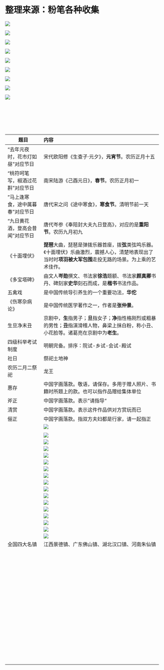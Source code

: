 # 整理来源：粉笔各种收集

![](https://hera-webapp.fbstatic.cn/api/picture/download/416655244859392.jpeg)

![](https://hera-webapp.fbstatic.cn/api/picture/download/416655245121536.jpeg)

![](https://hera-webapp.fbstatic.cn/api/picture/download/416655245121537.jpeg)

![](https://hera-webapp.fbstatic.cn/api/picture/download/416655245383680.jpeg)

![](https://hera-webapp.fbstatic.cn/api/picture/download/416655245383682.jpeg)

![](https://hera-webapp.fbstatic.cn/api/picture/download/416655245644801.jpeg)

![](https://hera-webapp.fbstatic.cn/api/picture/download/416655245907968.jpeg)

![](https://hera-webapp.fbstatic.cn/api/picture/download/416655246169089.jpeg)

![](https://hera-webapp.fbstatic.cn/api/picture/download/416655246170113.jpeg)

![]()

![]()

![]()

![]()

![]()

![]()

![]()



| 题目                             | 内容                                                         |
| -------------------------------- | :----------------------------------------------------------- |
| “去年元夜时，花市灯如昼”对应节日 | 宋代欧阳修《生查子·元夕》，**元宵节**。农历正月十五          |
| “桃符呵笔写，椒酒过花斟”对应节日 | 南宋陆游《己酉元日》，**春节**。农历正月初一                 |
| ”马上逢寒食，途中属暮春”对应节日 | 唐代宋之问《途中寒食》，**寒食节**。清明节前一天             |
| “九日黄花酒，登高会昔闻”对应节日 | 唐代岑参《奉陪封大夫九日登高》，对应的是**重阳节**。农历九月初九 |
| 《十面埋伏》                     | **琵琶**大曲，琵琶是弹拨乐器首座，拨**弦**类弦鸣乐器。《十面埋伏》乐曲激烈，震撼人心，清楚地表现出了当时时**项羽被大军包围**走投无路的场景。为上乘的艺术佳作。 |
| 《多宝塔碑》                     | 由文人**岑勋**撰文、书法家**徐浩**题额、书法家**颜真卿**书丹、碑刻家**史华**刻石而成，是**楷书**书法作品。 |
| 五禽戏                           | 是中国传统导引养生的一个重要功法，**华佗**                   |
| 《伤寒杂病论》                   | 是中国传统医学著作之一，作者是**张仲景**。                   |
| 生旦净末丑                       | 京剧中，**生**指男子；**旦**指女子；**净**指性格刚烈或粗暴的男性；**丑**指演滑稽人物，鼻梁上抹白粉，称小丑、小花脸等。诸葛亮在京剧中为**老生**。 |
| 四级科举考试制度                 | 明朝完备。排序：院试-乡试-会试-殿试                          |
| 社日                             | 祭祀土地神                                                   |
| 农历二月二祭祀                   | 龙王                                                         |
| 惠存                             | 中国字画落款。敬语，请保存。多用于赠人照片、书籍时所题上的款。也可以指作品赠给集体单位 |
| 斧正                             | 中国字画落款。表示”请指导“                                   |
| 清赏                             | 中国字画落款。表示这件作品供对方赏玩而已                     |
| 俪正                             | 中国字画落款。指双方夫妇都是行家，请一起指正                 |
|                                  | ![](https://hera-webapp.fbstatic.cn/api/picture/download/406779984903168.jpeg) |
|                                  |                                                              |
|                                  | ![](https://hera-webapp.fbstatic.cn/api/picture/download/406779985166336.jpeg) |
|                                  | ![](https://hera-webapp.fbstatic.cn/api/picture/download/406779985165312.jpeg) |
|                                  | ![](https://hera-webapp.fbstatic.cn/api/picture/download/406779985166337.jpeg) |
|                                  | ![](https://hera-webapp.fbstatic.cn/api/picture/download/406779985428480.jpeg) |
|                                  | ![](https://hera-webapp.fbstatic.cn/api/picture/download/406779985428480.jpeg) |
|                                  | ![](https://hera-webapp.fbstatic.cn/api/picture/download/406779985428482.jpeg) |
|                                  | ![](https://hera-webapp.fbstatic.cn/api/picture/download/406779984903168.jpeg) |
|                                  | ![](https://hera-webapp.fbstatic.cn/api/picture/download/406496219529216.jpeg) |
|                                  | ![](https://hera-webapp.fbstatic.cn/api/picture/download/406496220314624.jpeg) |
|                                  | ![](https://hera-webapp.fbstatic.cn/api/picture/download/406496221101056.jpeg) |
|                                  | ![](https://hera-webapp.fbstatic.cn/api/picture/download/406496221101056.jpeg) |
|                                  | ![](https://hera-webapp.fbstatic.cn/api/picture/download/406496222411776.jpeg) |
|                                  | ![](https://hera-webapp.fbstatic.cn/api/picture/download/406496223198208.jpeg) |
|                                  | ![](https://hera-webapp.fbstatic.cn/api/picture/download/406496223722496.jpeg) |
|                                  | ![](https://hera-webapp.fbstatic.cn/api/picture/download/406496224508928.jpeg) |
|                                  | ![](https://hera-webapp.fbstatic.cn/api/picture/download/406496225296384.jpeg) |
| 全国四大名镇                     | 江西景德镇、广东佛山镇、湖北汉口镇、河南朱仙镇               |
|                                  |                                                              |
|                                  | ![]()                                                        |
|                                  | ![]()                                                        |
|                                  | ![]()                                                        |
|                                  | ![]()                                                        |
|                                  | ![]()                                                        |
|                                  |                                                              |
|                                  |                                                              |
|                                  |                                                              |
|                                  |                                                              |
|                                  |                                                              |
|                                  |                                                              |
|                                  |                                                              |
|                                  |                                                              |
|                                  |                                                              |
|                                  |                                                              |
|                                  |                                                              |
|                                  |                                                              |
|                                  |                                                              |
|                                  |                                                              |
|                                  |                                                              |
|                                  |                                                              |
|                                  |                                                              |
|                                  |                                                              |
|                                  |                                                              |
|                                  |                                                              |
|                                  |                                                              |
|                                  |                                                              |
|                                  |                                                              |
|                                  |                                                              |
|                                  |                                                              |
|                                  |                                                              |
|                                  |                                                              |
|                                  |                                                              |
|                                  |                                                              |
|                                  |                                                              |
|                                  |                                                              |
|                                  |                                                              |
|                                  |                                                              |
|                                  |                                                              |
|                                  |                                                              |
|                                  |                                                              |
|                                  |                                                              |
|                                  |                                                              |
|                                  |                                                              |
|                                  |                                                              |
|                                  |                                                              |
|                                  |                                                              |
|                                  |                                                              |
|                                  |                                                              |
|                                  |                                                              |
|                                  |                                                              |
|                                  |                                                              |
|                                  |                                                              |
|                                  |                                                              |
|                                  |                                                              |
|                                  |                                                              |
|                                  |                                                              |
|                                  |                                                              |
|                                  |                                                              |
|                                  |                                                              |
|                                  |                                                              |
|                                  |                                                              |

